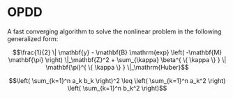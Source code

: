 # OPDD
A fast converging algorithm to solve the nonlinear problem in the following generalized form:

$$\frac{1}{2} \| \mathbf{y} - \mathbf{B} \mathrm{exp} \left( -\mathbf{M} \mathbf{\pi} \right) \|_\mathbf{Z}^2 + \sum_{\kappa} \beta^{ \{ \kappa \} } \| \mathbf{\pi}^{ \{ \kappa \} } \|_\mathrm{Huber}$$

$$\left( \sum_{k=1}^n a_k b_k \right)^2 \leq \left( \sum_{k=1}^n a_k^2 \right) \left( \sum_{k=1}^n b_k^2 \right)$$
